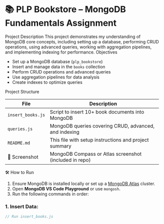 # 📚 PLP Bookstore – MongoDB Fundamentals Assignment

 Project Description
This project demonstrates my understanding of MongoDB core concepts, including setting up a database, performing CRUD operations, using advanced queries, working with aggregation pipelines, and implementing indexing for performance.
 Objectives
- Set up a MongoDB database (`plp_bookstore`)
- Insert and manage data in the `books` collection
- Perform CRUD operations and advanced queries
- Use aggregation pipelines for data analysis
- Create indexes to optimize queries

 Project Structure

| File              | Description                                           |
|-------------------|-------------------------------------------------------|
| `insert_books.js` | Script to insert 10+ book documents into MongoDB     |
| `queries.js`      | MongoDB queries covering CRUD, advanced, and indexing|
| `README.md`       | This file with setup instructions and project summary |
| 📸 Screenshot     | MongoDB Compass or Atlas screenshot (included in repo)|

 🛠️ How to Run

1. Ensure MongoDB is installed locally or set up a [MongoDB Atlas](https://www.mongodb.com/cloud/atlas) cluster.
2. Open **MongoDB VS Code Playground** or use `mongosh`.
3. Run the following commands in order:

### 1. Insert Data:
```js
// Run insert_books.js